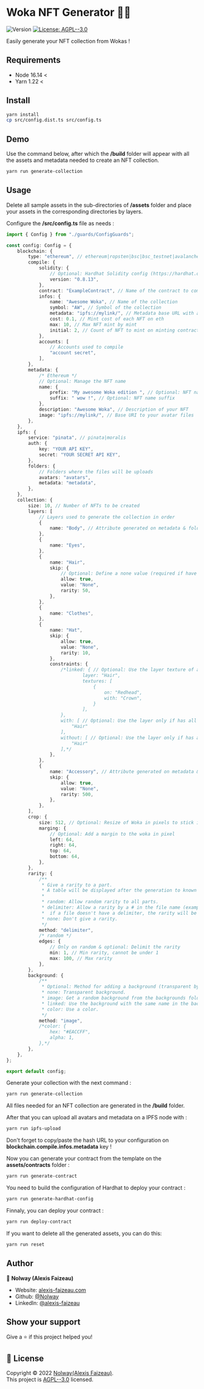 <h1>Woka NFT Generator 🧙‍♂️</h1>
<p>
  <img alt="Version" src="https://img.shields.io/badge/version-1.3.0-blue.svg?cacheSeconds=2592000" />
  <a href="LICENSE.txt" target="_blank">
    <img alt="License: AGPL--3.0" src="https://img.shields.io/badge/License-AGPL--3.0-yellow.svg" />
  </a>
</p>

Easily generate your NFT collection from Wokas !

## Requirements

-   Node 16.14 <
-	Yarn 1.22 <

## Install

```sh
yarn install
cp src/config.dist.ts src/config.ts
```

## Demo

Use the command below, after which the **/build** folder will appear with all the assets and metadata needed to create an NFT collection.

```sh
yarn run generate-collection
```

## Usage

Delete all sample assets in the sub-directories of **/assets** folder and place your assets in the corresponding directories by layers.

Configure the **/src/config.ts** file as needs :

```ts
import { Config } from "./guards/ConfigGuards";

const config: Config = {
    blockchain: {
        type: "ethereum", // ethereum|ropsten|bsc|bsc_testnet|avalanche|nahmii|nahmii_testnet
        compile: {
            solidity: {
                // Optional: Hardhat Solidity config (https://hardhat.org/config/#solidity-configuration)
                version: "0.8.13",
            },
            contract: "ExampleContract", // Name of the contract to compile
            infos: {
                name: "Awesome Woka", // Name of the collection
                symbol: "AW", // Symbol of the collection
                metadata: "ipfs://mylink/", // Metadata base URL with a / at end
				cost: 0.1, // Mint cost of each NFT on eth
				max: 10, // Max NFT mint by mint
				initial: 2, // Count of NFT to mint on minting contract
            },
            accounts: [
                // Accounts used to compile
                "account secret",
            ],
        },
        metadata: {
            /* Ethereum */
            // Optional: Manage the NFT name
            name: {
                prefix: "My awesome Woka edition ", // Optional: NFT name prefix
                suffix: " wow !", // Optional: NFT name suffix
            },
            description: "Awesome Woka", // Description of your NFT
            image: "ipfs://mylink/", // Base URI to your avatar files
        },
    },
    ipfs: {
        service: "pinata", // pinata|moralis
        auth: {
            key: "YOUR API KEY",
            secret: "YOUR SECRET API KEY",
        },
        folders: {
            // Folders where the files will be uploads
            avatars: "avatars",
            metadata: "metadata",
        },
    },
    collection: {
        size: 10, // Number of NFTs to be created
        layers: [
            // Layers used to generate the collection in order
            {
                name: "Body", // Attribute generated on metadata & folder name on assets/layers/
            },
            {
                name: "Eyes",
            },
            {
                name: "Hair",
                skip: {
                    // Optional: Define a none value (required if have constraint)
                    allow: true,
                    value: "None",
                    rarity: 50,
                },
            },
            {
                name: "Clothes",
            },
            {
                name: "Hat",
                skip: {
                    allow: true,
                    value: "None",
                    rarity: 10,
                },
                constraints: {
                    /*linked: { // Optional: Use the layer texture of an other layer by name
                            layer: "Hair",
                            textures: [
                                {
                                    on: "Redhead",
                                    with: "Crown",
                                }
                            ],
                    },
                    with: [ // Optional: Use the layer only if has all parts required
                        "Hair"
                    ],
                    without: [ // Optional: Use the layer only if has all parts not required is none
                        "Hair"
                    ],*/
                },
            },
            {
                name: "Accessory", // Attribute generated on metadata & folder name on assets/layers/
                skip: {
                    allow: true,
                    value: "None",
                    rarity: 500,
                },
            },
        ],
        crop: {
            size: 512, // Optional: Resize of Woka in pixels to stick it above background (must be smaller than the background)
            marging: {
                // Optional: Add a margin to the woka in pixel
                left: 64,
                right: 64,
                top: 64,
                bottom: 64,
            },
        },
        rarity: {
            /**
             * Give a rarity to a part.
             * A table will be displayed after the generation to known how rare a part is.
             *
             * random: Allow random rarity to all parts.
             * delimiter: Allow a rarity by a # in the file name (example: my-body-is-ready#50.png),
             *  if a file doesn't have a delimiter, the rarity will be set to 100.
             * none: Don't give a rarity.
             */
            method: "delimiter",
            /* random */
            edges: {
                // Only on random & optional: Delimit the rarity
                min: 1, // Min rarity, cannot be under 1
                max: 100, // Max rarity
            },
        },
        background: {
            /**
             * Optional: Method for adding a background (transparent by default)
             * none: Transparent background.
             * image: Get a random background from the backgrounds folder.
             * linked: Use the background with the same name in the backgrounds folder.
             * color: Use a color.
             */
            method: "image",
            /*color: {
                hex: "#EACCFF",
                alpha: 1,
            },*/
        },
    },
};

export default config;
```

Generate your collection with the next command :

```sh
yarn run generate-collection
```

All files needed for an NFT collection are generated in the **/build** folder.


After that you can upload all avatars and metadata on a IPFS node with :

```sh
yarn run ipfs-upload
```

Don't forget to copy/paste the hash URL to your configuration on **blockchain.compile.infos.metadata** key !

Now you can generate your contract from the template on the **assets/contracts** folder :

```sh
yarn run generate-contract
```

You need to build the configuration of Hardhat to deploy your contract :

```sh
yarn run generate-hardhat-config
```

Finnaly, you can deploy your contract :

```sh
yarn run deploy-contract
```

If you want to delete all the generated assets, you can do this:

```sh
yarn run reset
```

## Author

👤 **Nolway (Alexis Faizeau)**

-   Website: [alexis-faizeau.com](https://www.alexis-faizeau.com)
-   Github: [@Nolway](https://github.com/Nolway)
-   LinkedIn: [@alexis-faizeau](https://linkedin.com/in/alexis-faizeau)

## Show your support

Give a ⭐️ if this project helped you!

## 📝 License

Copyright © 2022 [Nolway(Alexis Faizeau)](https://github.com/Nolway).<br />
This project is [AGPL--3.0](LICENSE.txt) licensed.
